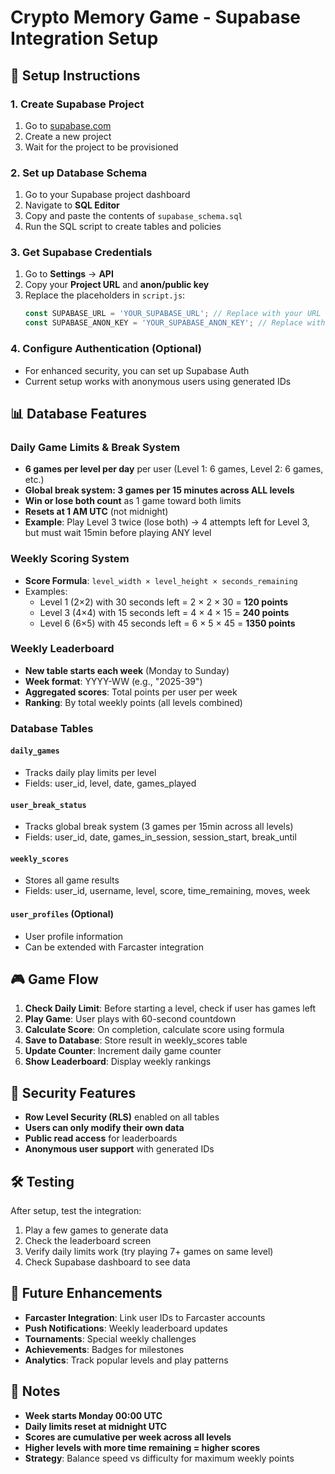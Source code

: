 # Crypto Memory Game - Supabase Integration Setup

## 🚀 Setup Instructions

### 1. Create Supabase Project
1. Go to [supabase.com](https://supabase.com)
2. Create a new project
3. Wait for the project to be provisioned

### 2. Set up Database Schema
1. Go to your Supabase project dashboard
2. Navigate to **SQL Editor**
3. Copy and paste the contents of `supabase_schema.sql`
4. Run the SQL script to create tables and policies

### 3. Get Supabase Credentials
1. Go to **Settings** → **API**
2. Copy your **Project URL** and **anon/public key**
3. Replace the placeholders in `script.js`:
   ```javascript
   const SUPABASE_URL = 'YOUR_SUPABASE_URL'; // Replace with your URL
   const SUPABASE_ANON_KEY = 'YOUR_SUPABASE_ANON_KEY'; // Replace with your key
   ```

### 4. Configure Authentication (Optional)
- For enhanced security, you can set up Supabase Auth
- Current setup works with anonymous users using generated IDs

## 📊 Database Features

### Daily Game Limits & Break System
- **6 games per level per day** per user (Level 1: 6 games, Level 2: 6 games, etc.)
- **Global break system: 3 games per 15 minutes across ALL levels**
- **Win or lose both count** as 1 game toward both limits
- **Resets at 1 AM UTC** (not midnight)
- **Example**: Play Level 3 twice (lose both) → 4 attempts left for Level 3, but must wait 15min before playing ANY level

### Weekly Scoring System
- **Score Formula**: `level_width × level_height × seconds_remaining`
- Examples:
  - Level 1 (2×2) with 30 seconds left = 2 × 2 × 30 = **120 points**
  - Level 3 (4×4) with 15 seconds left = 4 × 4 × 15 = **240 points**
  - Level 6 (6×5) with 45 seconds left = 6 × 5 × 45 = **1350 points**

### Weekly Leaderboard
- **New table starts each week** (Monday to Sunday)
- **Week format**: YYYY-WW (e.g., "2025-39")
- **Aggregated scores**: Total points per user per week
- **Ranking**: By total weekly points (all levels combined)

### Database Tables

#### `daily_games`
- Tracks daily play limits per level
- Fields: user_id, level, date, games_played

#### `user_break_status`  
- Tracks global break system (3 games per 15min across all levels)
- Fields: user_id, date, games_in_session, session_start, break_until

#### `weekly_scores`
- Stores all game results
- Fields: user_id, username, level, score, time_remaining, moves, week

#### `user_profiles` (Optional)
- User profile information
- Can be extended with Farcaster integration

## 🎮 Game Flow

1. **Check Daily Limit**: Before starting a level, check if user has games left
2. **Play Game**: User plays with 60-second countdown
3. **Calculate Score**: On completion, calculate score using formula
4. **Save to Database**: Store result in weekly_scores table
5. **Update Counter**: Increment daily game counter
6. **Show Leaderboard**: Display weekly rankings

## 🔐 Security Features

- **Row Level Security (RLS)** enabled on all tables
- **Users can only modify their own data**
- **Public read access** for leaderboards
- **Anonymous user support** with generated IDs

## 🛠 Testing

After setup, test the integration:
1. Play a few games to generate data
2. Check the leaderboard screen
3. Verify daily limits work (try playing 7+ games on same level)
4. Check Supabase dashboard to see data

## 🎯 Future Enhancements

- **Farcaster Integration**: Link user IDs to Farcaster accounts
- **Push Notifications**: Weekly leaderboard updates
- **Tournaments**: Special weekly challenges
- **Achievements**: Badges for milestones
- **Analytics**: Track popular levels and play patterns

## 📝 Notes

- **Week starts Monday 00:00 UTC**
- **Daily limits reset at midnight UTC**
- **Scores are cumulative per week across all levels**
- **Higher levels with more time remaining = higher scores**
- **Strategy**: Balance speed vs difficulty for maximum weekly points
